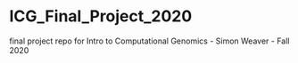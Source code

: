 # ICG_Final_Project_2020
final project repo for Intro to Computational Genomics - Simon Weaver - Fall 2020
